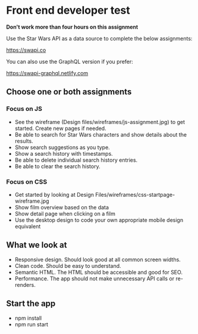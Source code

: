 # Front end developer test

**Don't work more than four hours on this assignment**

Use the Star Wars API as a data source to complete the below assignments:

https://swapi.co

You can also use the GraphQL version if you prefer:

https://swapi-graphql.netlify.com

## Choose one or both assignments

### Focus on JS

- See the wireframe (Design files/wireframes/js-assignment.jpg) to get started. Create new pages if needed.
- Be able to search for Star Wars characters and show details about the results.
- Show search suggestions as you type.
- Show a search history with timestamps.
- Be able to delete individual search history entries.
- Be able to clear the search history.

### Focus on CSS

- Get started by looking at Design Files/wireframes/css-startpage-wireframe.jpg
- Show film overview based on the data
- Show detail page when clicking on a film
- Use the desktop design to code your own appropriate mobile design equivalent

## What we look at

- Responsive design. Should look good at all common screen widths.
- Clean code. Should be easy to understand.
- Semantic HTML. The HTML should be accessible and good for SEO.
- Performance. The app should not make unnecessary API calls or re-renders.

## Start the app
- npm install
- npm run start

